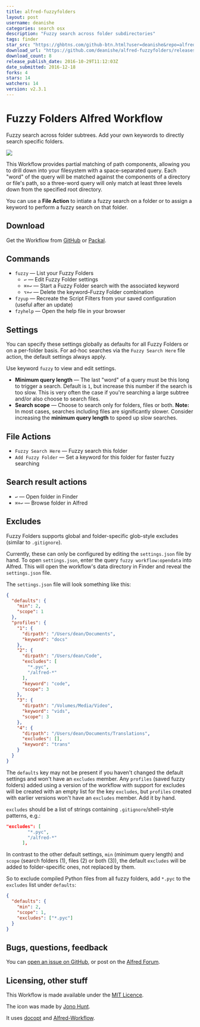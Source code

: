```yaml
---
title: alfred-fuzzyfolders
layout: post
username: deanishe
categories: search osx
description: "Fuzzy search across folder subdirectories"
tags: finder
star_src: "https://ghbtns.com/github-btn.html?user=deanishe&repo=alfred-fuzzyfolders&type=star&count=true"
download_url: "https://github.com/deanishe/alfred-fuzzyfolders/releases/download/v2.3.1/Fuzzy-Folders-2.3.1.alfred3workflow"
download_count: 8
release_publish_date: 2016-10-29T11:12:03Z
date_submitted: 2016-12-18
forks: 4
stars: 14
watchers: 14
version: v2.3.1
---
```

# Fuzzy Folders Alfred Workflow #

Fuzzy search across folder subtrees. Add your own keywords to directly search specific folders.

![](https://github.com/deanishe/alfred-fuzzyfolders/raw/master/demo.gif "")

This Workflow provides partial matching of path components, allowing you to drill down into your filesystem with a space-separated query. Each "word" of the query will be matched against the components of a directory or file's path, so a three-word query will only match at least three levels down from the specified root directory.

You can use a **File Action** to intiate a fuzzy search on a folder or to assign a keyword to perform a fuzzy search on that folder.

## Download ##

Get the Workflow from [GitHub](https://github.com/deanishe/alfred-fuzzyfolders/raw/master/Fuzzy%20Folders.alfredworkflow) or [Packal](http://www.packal.org/workflow/fuzzy-folders).

## Commands ##

- `fuzzy` — List your Fuzzy Folders
	+ `↩` — Edit Fuzzy Folder settings
	+ `⌘+↩` — Start a Fuzzy Folder search with the associated keyword
	+ `⌥+↩` — Delete the keyword–Fuzzy Folder combination
- `fzyup` — Recreate the Script Filters from your saved configuration (useful after an update)
- `fzyhelp` — Open the help file in your browser

## Settings ##

You can specify these settings globally as defaults for all Fuzzy Folders or on a per-folder basis. For ad-hoc searches via the `Fuzzy Search Here` file action, the default settings always apply.

Use keyword `fuzzy` to view and edit settings.

- **Minimum query length** — The last "word" of a query must be this long to trigger a search. Default is `1`, but increase this number if the search is too slow. This is very often the case if you're searching a large subtree and/or also choose to search files.
- **Search scope** — Choose to search only for folders, files or both. **Note:** In most cases, searches including files are significantly slower. Consider increasing the **minimum query length** to speed up slow searches.

## File Actions ##

- `Fuzzy Search Here` — Fuzzy search this folder
- `Add Fuzzy Folder` — Set a keyword for this folder for faster fuzzy searching

## Search result actions ##

- `↩` — Open folder in Finder
- `⌘+↩` — Browse folder in Alfred

## Excludes ##

Fuzzy Folders supports global and folder-specific glob-style excludes (similar to `.gitignore`).

Currently, these can only be configured by editing the `settings.json` file by hand. To open `settings.json`, enter the query `fuzzy workflow:opendata` into Alfred. This will open the workflow's data directory in Finder and reveal the `settings.json` file.

The `settings.json` file will look something like this:

```json
{
  "defaults": {
    "min": 2,
    "scope": 1
  },
  "profiles": {
    "1": {
      "dirpath": "/Users/dean/Documents",
      "keyword": "docs"
    },
    "2": {
      "dirpath": "/Users/dean/Code",
      "excludes": [
        "*.pyc",
        "/alfred-*"
      ],
      "keyword": "code",
      "scope": 3
    },
    "3": {
      "dirpath": "/Volumes/Media/Video",
      "keyword": "vids",
      "scope": 3
    },
    "4": {
      "dirpath": "/Users/dean/Documents/Translations",
      "excludes": [],
      "keyword": "trans"
    }
  }
}
```

The `defaults` key may not be present if you haven't changed the default settings and won't have an `excludes` member. Any `profiles` (saved fuzzy folders) added using a version of the workflow with support for excludes will be created with an empty list for the key `excludes`, but `profiles` created with earlier versions won't have an `excludes` member. Add it by hand.

`excludes` should be a list of strings containing `.gitignore`/shell-style patterns, e.g.:

```json
"excludes": [
        "*.pyc",
        "/alfred-*"
      ],
```

In contrast to the other default settings, `min` (minimum query length) and `scope` (search folders (1), files (2) or both (3)), the default `excludes` will be added to folder-specific ones, not replaced by them.

So to exclude compiled Python files from all fuzzy folders, add `*.pyc` to the `excludes` list under `defaults`:

```json
{
  "defaults": {
    "min": 2,
    "scope": 1,
    "excludes": ["*.pyc"]
  }
}
```

## Bugs, questions, feedback ##

You can [open an issue on GitHub](https://github.com/deanishe/alfred-fuzzyfolders/issues), or post on the [Alfred Forum](http://www.alfredforum.com/topic/4042-fuzzy-folders/).

## Licensing, other stuff ##

This Workflow is made available under the [MIT Licence](http://opensource.org/licenses/MIT).

The icon was made by [Jono Hunt](http://iconaholic.com/).

It uses [docopt](https://github.com/docopt/docopt) and [Alfred-Workflow](https://github.com/deanishe/alfred-workflow).